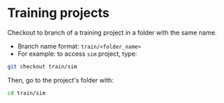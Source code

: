 # Training projects

Checkout to branch of a training project in a folder with the same name. 

- Branch name format: `train/<folder_name>` 
- For example: to access `sim` project, type:

```bash
git checkout train/sim
```

Then, go to the project's folder with:

```bash
cd train/sim
```

